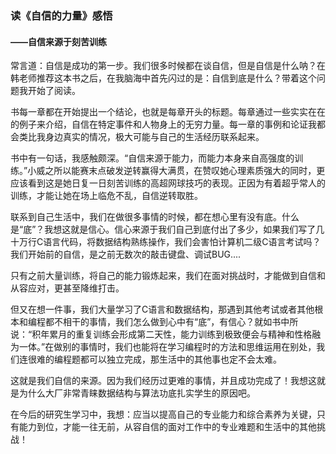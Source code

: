 ### 读《自信的力量》感悟

#### ——自信来源于刻苦训练

常言道：自信是成功的第一步。我们很多时候都在谈自信，但是自信是什么呐？在韩老师推荐这本书之后，在我脑海中首先闪过的是：自信到底是什么？带着这个问题我开始了阅读。

书每一章都在开始提出一个结论，也就是每章开头的标题。每章通过一些实实在在的例子来介绍，自信在特定事件和人物身上的无穷力量。每一章的事例和论证我都会类比我身边真实的情况，极大可能与自己的生活经历联系起来。

书中有一句话，我感触颇深。“自信来源于能力，而能力本身来自高强度的训练。”小威之所以能赛末点破发逆转赢得大满贯，在赞叹她心理素质强大的同时，更应该看到这是她日复一日刻苦训练的高超网球技巧的表现。正因为有着超乎常人的训练，才能让她在场上临危不乱，自信逆转取胜。

联系到自己生活中，我们在做很多事情的时候，都在想心里有没有底。什么是“底”？我想这就是信心。信心来源于我们自己到底付出了多少，如果我们写了几十万行C语言代码，将数据结构熟练操作，我们会害怕计算机二级C语言考试吗？我们开始前的自信，是之前无数次的敲击键盘、调试BUG....

只有之前大量训练，将自己的能力锻炼起来，我们在面对挑战时，才能做到自信和从容应对，更甚至降维打击。

但又在想一件事，我们大量学习了C语言和数据结构，那遇到其他考试或者其他根本和编程都不相干的事情，我们怎么做到心中有“底”，有信心？就如书中所说：“积年累月的重复训练会形成第二天性，能力训练到极致便会与精神和性格融为一体。”在做别的事情时，我们也能将在学习编程时的方法和思维运用在别处，我们连很难的编程题都可以独立完成，那生活中的其他事也定不会太难。

这就是我们自信的来源。因为我们经历过更难的事情，并且成功完成了！我想这就是为什么大厂非常青睐数据结构与算法功底扎实学生的原因吧。

在今后的研究生学习中，我想：应当以提高自己的专业能力和综合素养为关键，只有能力到位，才能一往无前，从容自信的面对工作中的专业难题和生活中的其他挑战！

 

 

 